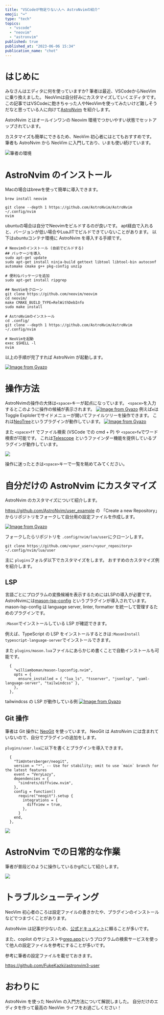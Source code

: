 ```yaml
---
title: "VSCodeが物足りない人へ AstroNvimの紹介"
emoji: "⌨️"
type: "tech"
topics:
  - "vscode"
  - "neovim"
  - "astronvim"
published: true
published_at: "2023-06-06 15:34"
publication_name: "chot"
---
```


# はじめに

みなさんはエディタに何を使っていますか?
筆者は最近、VSCodeからNeoVimに乗り換えました。
NeoVimは自分好みにカスタマイズしていくエディタです。
この記事ではVSCodeに飽きちゃった人やNeoVimを使ってみたいけど難しそうだなと思っている人に向けて[AstroNvim](https://astronvim.com/) を紹介します。

AstroNvim とはオールインワンの Neovim 環境でつかいやすい状態でセットアップされています。

カスタマイズも簡単にできるため、NeoVim 初心者にはとてもおすすめです。
筆者も AstroNvim から NeoVim に入門しており、いまも使い続けています。

![筆者の環境](https://storage.googleapis.com/zenn-user-upload/d99a294ecd91-20230603.png)

# AstroNvim のインストール

Macの場合はbrewを使って簡単に導入できます。

```
brew install neovim

git clone --depth 1 https://github.com/AstroNvim/AstroNvim ~/.config/nvim
nvim
```

ubuntuの場合は自分でNeovimをビルドするのが良いです。
apt経由で入れると、バージョンが低い場合やLuaJITでビルドできていないことがあります。
以下はubuntuコンテナ環境に AstroNvim を導入する手順です。

```
# Neovimのインストール (自前でビルドする)
## パッケージを導入
sudo apt-get update
sudo apt-get install ninja-build gettext libtool libtool-bin autoconf automake cmake g++ pkg-config unzip

# 便利なパッケージを追加
sudo apt-get install ripgrep

## NeoVimをクローン
git clone https://github.com/neovim/neovim
cd neovim/
make CMAKE_BUILD_TYPE=RelWithDebInfo
sudo make install

# AstroNvimのインストール
cd .config/
git clone --depth 1 https://github.com/AstroNvim/AstroNvim ~/.config/nvim

# NeoVimを起動
exec $SHELL -l
nvim
```

以上の手順が完了すれば AstroNvim が起動します。

[![Image from Gyazo](https://i.gyazo.com/90aecb7e64df39122eaf8aae640ff2ca.png)](https://gyazo.com/90aecb7e64df39122eaf8aae640ff2ca)

# 操作方法

AstroNvimの操作の大体は`<space>`キーが起点になっています。
`<space>`を入力するとこのように操作の候補が表示されます。
[![Image from Gyazo](https://i.gyazo.com/a0443d596e77f6492fb3d2f23e4e3010.png)](https://gyazo.com/a0443d596e77f6492fb3d2f23e4e3010)
例えば`e`はToggle Explolerでサイドメニューが開いてファイルツリーを操作できます。
これは[NeoTree](https://github.com/nvim-neo-tree/neo-tree.nvim)というプラグインが動作しています。
[![Image from Gyazo](https://i.gyazo.com/c56f7ec0d776530625f0eb14d1a65bf4.png)](https://gyazo.com/c56f7ec0d776530625f0eb14d1a65bf4)

また `<space>ff` でファイル検索 (VSCode での cmd + P) や `<space>fw`でワード検索が可能です。
これは[Telescope](https://github.com/nvim-telescope/telescope.nvim) というファインダー機能を提供しているプラグインが動作しています。

![](https://storage.googleapis.com/zenn-user-upload/ce3896d1d556-20230602.gif)

操作に迷ったときは`<space>`キーで一覧を眺めてみてください。

# 自分だけの AstroNvim にカスタマイズ

AstroNvim のカスタマイズについて紹介します。

https://github.com/AstroNvim/user_example の 「Create a new Repository」からリポジトリをフォークして自分用の設定ファイルを作成します。

[![Image from Gyazo](https://i.gyazo.com/324b4b788858c641a088759dfbfc73ba.jpg)](https://gyazo.com/324b4b788858c641a088759dfbfc73ba)

フォークしたらリポジトリを `.config/nvim/lua/user`にクローンします。

```
git clone https://github.com/<your_user>/<your_repository> ~/.config/nvim/lua/user
```

主に `plugins`フォルダ以下でカスタマイズをします。
おすすめのカスタマイズ例を紹介します。

## LSP

言語ごとにプログラムの変換候補を表示するためにはLSPの導入が必要です。
AstroNvimには[mason-lsp-config](https://github.com/williamboman/mason-lspconfig.nvim) というプラグインが導入されています。
mason-lsp-config は language server, linter, formatter を統一して管理するためのプラグインです。

`:Mason`でインストールしている LSP が確認できます。

例えば、TypeScript の LSP をインストールするときは`:MasonInstall typescript-language-server`でインストールできます。

また `plugins/mason.lua`ファイルにあらかじめ書くことで自動インストールも可能です。

```
  {
    "williamboman/mason-lspconfig.nvim",
    opts = {
      ensure_installed = { "lua_ls", "tsserver", "jsonlsp", "yaml-language-server", "tailwindcss" },
    },
  },
```

tailwindcss の LSP が動作している例
[![Image from Gyazo](https://i.gyazo.com/5c9b760146a0d6c04102838426fd73a9.png)](https://gyazo.com/5c9b760146a0d6c04102838426fd73a9)

## Git 操作

筆者は Git 操作に [NeoGit](https://github.com/TimUntersberger/neogit) を使っています。
NeoGit は AstroNvim には含まれていないので、自分でプラグインの追加をします。

`plugins/user.lua`に以下を書くとプラグインを導入できます。

```
  {
    "TimUntersberger/neogit",
    version = "*", -- Use for stability; omit to use `main` branch for the latest features
    event = "VeryLazy",
    dependencies = {
      "sindrets/diffview.nvim",
    },
    config = function()
      require("neogit").setup {
        integrations = {
          diffview = true,
        },
      }
    end,
  },
```

![](https://storage.googleapis.com/zenn-user-upload/f6f8a6068e4d-20230602.gif)

# AstroNvim での日常的な作業

筆者が普段どのように操作しているかgifにして紹介します。

![](https://storage.googleapis.com/zenn-user-upload/f2de429f4f01-20230602.gif)

# トラブルシューティング

NeoVim 初心者のころは設定ファイルの書きかたや、プラグインのインストールなどでつまづくことがあります。

AstroNvim は記事が少ないため、[公式ドキュメント](https://astronvim.com/)に頼ることが多いです。

また、copilot のサジェストや[grep.app](https://grep.app/)というプログラムの検索サービスを使って他人の設定ファイルを参考にすることが多いです。

参考に筆者の設定ファイルを載せておきます。

https://github.com/FukeKazki/astronvim3-user

# おわりに

AstroNvim を使った NeoVim の入門方法について解説しました。
自分だけのエディタを作って最高の NeoVim ライフをお過ごしください！
